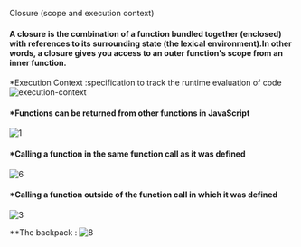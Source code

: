 Closure (scope and execution context)

#### A closure is the combination of a function bundled together (enclosed) with references to its surrounding state (the lexical environment).In other words, a closure gives you access to an outer function's scope from an inner function. 

*Execution Context :specification to track the runtime evaluation of code
 ![execution-context](https://github.com/alaa-abuhani/Mastering-JavaScript-in-20Days/assets/65255601/bc9ca27a-c48c-4772-b1ee-d33c3ea50f40)

#### *Functions can be returned from other functions in JavaScript
![1](https://github.com/alaa-abuhani/Mastering-JavaScript-in-20Days/assets/65255601/c4e4bffb-8e95-4980-9b5d-c2e8631723aa)

#### *Calling a function in the same function call as it was defined

![6](https://github.com/alaa-abuhani/Mastering-JavaScript-in-20Days/assets/65255601/e7ffd35a-daa0-45fb-b396-372653e26dbd)

#### *Calling a function outside of the function call in which it was defined


![3](https://github.com/alaa-abuhani/Mastering-JavaScript-in-20Days/assets/65255601/0c375734-aee6-41ea-8f85-9c0f03d8edc7)

**The backpack :
![8](https://github.com/alaa-abuhani/Mastering-JavaScript-in-20Days/assets/65255601/84816bf0-2f1c-4758-9421-cded36367ccb)


